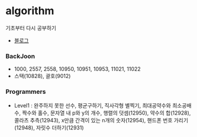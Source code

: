 # algorithm

기초부터 다시 공부하기
- [블로그](https://dev-hyun.tistory.com)

### BackJoon
- 1000, 2557, 2558, 10950, 10951, 10953, 11021, 11022
- 스택(10828), 괄호(9012)

### Programmers
- Level1 : 완주하지 못한 선수, 평균구하기, 직사각형 별찍기, 최대공약수와 최소공배수, 짝수와 홀수, 문자열 내 p와 y의 개수, 행렬의 덧셈(12950), 약수의 합(12928), 콜라츠 추측(12943), x만큼 간격이 있는 n개의 숫자(12954), 핸드폰 번호 가리기(12948), 자릿수 더하기(12931) 